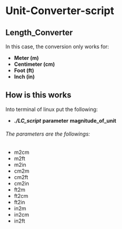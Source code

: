 # Unit-Converter-script

## Length_Converter
In this case, the conversion only works for:

   - **Meter (m)**
   - **Centimeter (cm)**
   - **Foot (ft)**
   - **Inch (in)**
## How is this works
Into terminal of linux put the following:

- **_./LC_script_** **parameter** **magnitude_of_unit**

###### The parameters are the followings:
- m2cm
- m2ft
- m2in
- cm2m
- cm2ft
- cm2in
- ft2m
- ft2cm
- ft2in
- in2m
- in2cm
- in2ft
